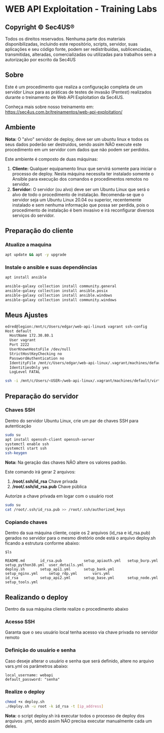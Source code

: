 # WEB API Exploitation - Training Labs

## Copyright © Sec4US®

Todos os direitos reservados. Nenhuma parte dos materiais disponibilizadas, incluindo este repositório, scripts, servidor, suas aplicações e seu código fonte, podem ser redistribuídas, sublicenciadas, transmitidas, alteradas, comercializadas ou utilizadas para trabalhos sem a autorização por escrito da Sec4US

## Sobre

Este é um procedimento que realiza a configuração completa de um servidor Linux para as práticas de testes de invasão (Pentest) realizados durante o treinamento de Web API Exploitation da Sec4US.

Conheça mais sobre nosso treinamento em: https://sec4us.com.br/treinamentos/web-api-exploitation/

## Ambiente

**Nota:** O "alvo" servidor de deploy, deve ser um ubuntu linux e todos os seus dados poderão ser destruidos, sendo assim NÃO execute este procedimento em um servidor com dados que não podem ser perdidos.

Este ambiente é composto de duas máquinas:

1. **Cliente:** Qualquer equipamento linux que servirá somente para iniciar o processo de deploy. Nesta máquina necessita ter instalado somente o Ansible para execução dos comandos e procedimentos remotos no servidor.
2. **Servidor:** O servidor (ou alvo) deve ser um Ubuntu Linux que será o alvo de todo o procedimento de instalação. Recomenda-se que o servidor seja um Ubuntu Linux 20.04 ou superior, recentemente instalado e sem nenhuma informação que possa ser perdida, pois o procedimento de instalação é bem invasivo e irá reconfigurar diversos serviços do servidor.


## Preparação do cliente

### Atualize a maquina

```bash
apt update && apt -y upgrade
```

### Instale o ansible e suas dependências

```bash
apt install ansible

ansible-galaxy collection install community.general
ansible-galaxy collection install ansible.posix
ansible-galaxy collection install ansible.windows
ansible-galaxy collection install community.windows
```

## Meus Ajustes
```bash
edred@legion:/mnt/c/Users/edgar/web-api-linux$ vagrant ssh-config
Host default
  HostName 172.30.80.1
  User vagrant
  Port 2222
  UserKnownHostsFile /dev/null
  StrictHostKeyChecking no
  PasswordAuthentication no
  IdentityFile /mnt/c/Users/edgar/web-api-linux/.vagrant/machines/default/virtualbox/private_key
  IdentitiesOnly yes
  LogLevel FATAL

ssh -i /mnt/c/Users/<USER>/web-api-linux/.vagrant/machines/default/virtualbox/private_key -l vagrant 172.30.80.1 -p 2222
```

## Preparação do servidor

### Chaves SSH

Dentro do servidor Ubuntu Linux, crie um par de chaves SSH para autenticação

```bash
sudo su
apt install openssh-client openssh-server
systemctl enable ssh
systemctl start ssh
ssh-keygen
```

**Nota:** Na geração das chaves NÃO altere os valores padrão.

Este comando irá gerar 2 arquivos: 

1. **/root/.ssh/id_rsa** Chave privada
2. **/root/.ssh/id_rsa.pub** Chave pública

Autorize a chave privada em logar com o usuário root

```bash
sudo su
cat /root/.ssh/id_rsa.pub >> /root/.ssh/authorized_keys
```

### Copiando chaves

Dentro da sua máquina cliente, copie os 2 arquivos (id_rsa e id_rsa.pub) gerados no servidor para o mesmo diretório onde está o arquivo deploy.sh ficando a estrutura conforme abaixo:

```
$ls

README.md       id_rsa.pub          setup_apiauth.yml   setup_burp.yml      setup_python38.yml  user_details.yml
deploy.sh       setup_api1.yml      setup_bank.yml      setup_nginx.yml     setup_rdp.yml       vars.yml
id_rsa          setup_api2.yml      setup_base.yml      setup_node.yml      setup_tools.yml     
```

## Realizando o deploy

Dentro da sua máquina cliente realize o procedimento abaixo

### Acesso SSH

Garanta que o seu usuário local tenha acesso via chave privada no servidor remoto

### Definição do usuário e senha

Caso deseje alterar o usuário e senha que será definido, altere no arquivo vars.yml os parâmetros abaixo:

```
local_username: webapi
default_password: "senha"
```

### Realize o deploy

```bash
chmod +x deploy.sh
./deploy.sh -u root -k id_rsa -t [ip_address]
```

**Nota:** o script deploy.sh irá executar todos o processo de deploy dos arquivos .yml, sendo assim NÃO precisa executar manualmente cada um deles.
